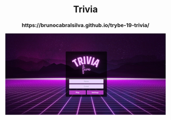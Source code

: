 <h1 align="center">Trivia</h1>

<h3 align="center">https://brunocabralsilva.github.io/trybe-19-trivia/</h3>

<img src="src/img/login.png" alt="Login Trivia" />
